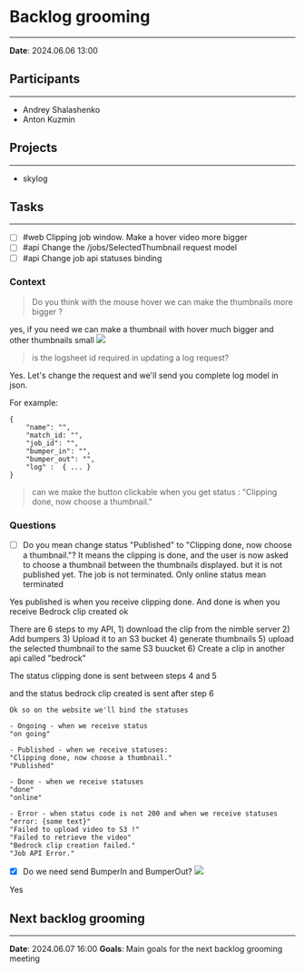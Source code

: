 # Backlog grooming

---

**Date**: 2024.06.06 13:00

## Participants

---

- Andrey Shalashenko
- Anton Kuzmin

## Projects

---

- skylog

## Tasks

---

- [ ] #web Clipping job window. Make a hover video more bigger
- [ ] #api Change the /jobs/SelectedThumbnail request model
- [ ] #api Change job api statuses binding

### Context

> Do you think with the mouse hover we can make the thumbnails more bigger ?

yes, if you need we can make a thumbnail with hover much bigger and other thumbnails small
![](../attachments/Screenshot_4758.png)

> is the logsheet id required in updating a log request?

Yes. Let's change the request and we'll send you complete log model in json.

For example:

```
{
    "name": "",
    "match_id: "",
    "job_id": "",
    "bumper_in": "",
    "bumper_out": "",
    "log" :  { ... }
}
```

> can we make the button clickable when you get status :
> "Clipping done, now choose a thumbnail."

### Questions

- [ ] Do you mean change status "Published" to "Clipping done, now choose a thumbnail."?
      It means the clipping is done, and the user is now asked to choose a thumbnail between the thumbnails displayed. but it is not published yet.
      The job is not terminated. Only online status mean terminated

Yes published is when you receive clipping done. And done is when you receive Bedrock clip created ok

There are 6 steps to my API, 1) download the clip from the nimble server 2) Add bumpers 3) Upload it to an S3 bucket 4) generate thumbnails 5) upload the selected thumbnail to the same S3 buucket 6) Create a clip in another api called "bedrock"

The status clipping done is sent between steps 4 and 5

and the status bedrock clip created is sent after step 6

```
Ok so on the website we'll bind the statuses

- Ongoing - when we receive status
"on going"

- Published - when we receive statuses:
"Clipping done, now choose a thumbnail."
"Published"

- Done - when we receive statuses
"done"
"online"

- Error - when status code is not 200 and when we receive statuses
"error: {some text}"
"Failed to upload video to S3 !"
"Failed to retrieve the video"
"Bedrock clip creation failed."
"Job API Error."
```

- [x] Do we need send BumperIn and BumperOut?
      ![](../attachments/Screenshot_4759.png)

Yes

## Next backlog grooming

---

**Date**: 2024.06.07 16:00
**Goals**: Main goals for the next backlog grooming meeting
